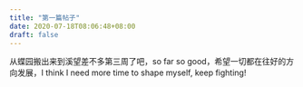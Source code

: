 ```yaml
---
title: "第一篇帖子"
date: 2020-07-18T08:06:48+08:00
draft: false
---
```

从蝶园搬出来到溪望差不多第三周了吧，so far so good，希望一切都在往好的方向发展，I think I need more time to shape myself, keep fighting!
